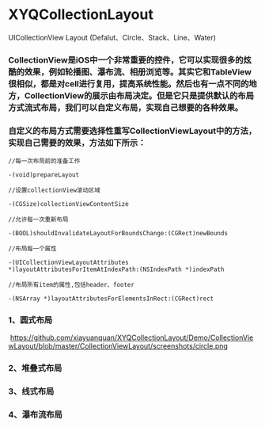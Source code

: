 # XYQCollectionLayout
UICollectionView Layout (Defalut、Circle、Stack、Line、Water)

### CollectionView是iOS中一个非常重要的控件，它可以实现很多的炫酷的效果，例如轮播图、瀑布流、相册浏览等。其实它和TableView很相似，都是对cell进行复用，提高系统性能。然后也有一点不同的地方，CollectionView的展示由布局决定。但是它只是提供默认的布局方式流式布局，我们可以自定义布局，实现自己想要的各种效果。

### 自定义的布局方式需要选择性重写CollectionViewLayout中的方法，实现自己需要的效果，方法如下所示：

    //每一次布局前的准备工作
    
    -(void)prepareLayout
    
    //设置collectionView滚动区域
    
    -(CGSize)collectionViewContentSize
    
    //允许每一次重新布局
    
    -(BOOL)shouldInvalidateLayoutForBoundsChange:(CGRect)newBounds
    
    //布局每一个属性
    
    -(UICollectionViewLayoutAttributes *)layoutAttributesForItemAtIndexPath:(NSIndexPath *)indexPath
    
    //布局所有item的属性,包括header、footer
    
    -(NSArray *)layoutAttributesForElementsInRect:(CGRect)rect
    
 ### 1、圆式布局
  https://github.com/xiayuanquan/XYQCollectionLayout/Demo/CollectionViewLayout/blob/master/CollectionViewLayout/screenshots/circle.png
 
 ### 2、堆叠式布局
 
 ### 3、线式布局
 
 ### 4、瀑布流布局
